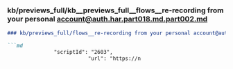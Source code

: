 ### kb/previews_full/kb__previews_full__flows__re-recording from your personal account@auth.har.part018.md.part002.md

```md
### kb/previews_full/flows__re-recording from your personal account@auth.har.part018.md (part 002)

```md
               "scriptId": "2603",
                          "url": "https://n
```

```

```
